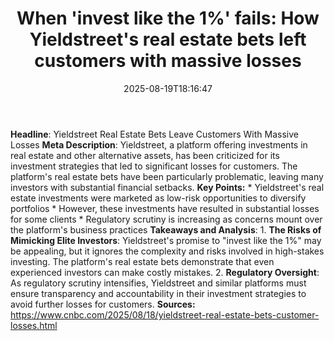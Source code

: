 ﻿---
title: "When 'invest like the 1%' fails: How Yieldstreet's real estate bets left customers with massive losses"
date: "2025-08-19T18:16:47"
category: "Markets"
summary: ""
slug: "when invest like the 1 fails how yieldstreets real estate be"
source_urls:
  - "https://www.cnbc.com/2025/08/18/yieldstreet-real-estate-bets-customer-losses.html"
seo:
  title: "When 'invest like the 1%' fails: How Yieldstreet's real estate bets left customers with massive losses | Hash n Hedge"
  description: ""
  keywords: ["news", "markets", "brief"]
---
**Headline**: Yieldstreet Real Estate Bets Leave Customers With Massive Losses  **Meta Description**: Yieldstreet, a platform offering investments in real estate and other alternative assets, has been criticized for its investment strategies that led to significant losses for customers. The platform's real estate bets have been particularly problematic, leaving many investors with substantial financial setbacks.  **Key Points:**  * Yieldstreet's real estate investments were marketed as low-risk opportunities to diversify portfolios * However, these investments have resulted in substantial losses for some clients * Regulatory scrutiny is increasing as concerns mount over the platform's business practices  **Takeaways and Analysis**:  1. **The Risks of Mimicking Elite Investors**: Yieldstreet's promise to "invest like the 1%" may be appealing, but it ignores the complexity and risks involved in high-stakes investing. The platform's real estate bets demonstrate that even experienced investors can make costly mistakes. 2. **Regulatory Oversight**: As regulatory scrutiny intensifies, Yieldstreet and similar platforms must ensure transparency and accountability in their investment strategies to avoid further losses for customers.  **Sources:** https://www.cnbc.com/2025/08/18/yieldstreet-real-estate-bets-customer-losses.html 
